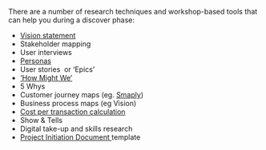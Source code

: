 
There are a number of research techniques and workshop-based tools that can help you during a discover phase:
<ul><li><span class="c15"><a class="c6" href="https://www.google.com/url?q=https://hackit-playbook.github.io/Tactic-10-Developing-a-vision/&amp;sa=D&amp;ust=1496573525665000&amp;usg=AFQjCNGvWZpEQvZQ_6X7s-_jdNIpyQ0WgQ">Vision statement</a></span></li><li><span class="c1">Stakeholder mapping</span></li><li><span class="c1">User interviews</span></li><li><span class="c15"><a class="c6" href="https://www.google.com/url?q=https://hackit-playbook.github.io/Tactic-6-Understanding-your-users/&amp;sa=D&amp;ust=1496573525666000&amp;usg=AFQjCNGHCaGxTBvBbUEoSHQ9NbN3pyuNtw">Personas</a></span></li><li><span class="c1">User stories &nbsp;or &lsquo;Epics&rsquo;</span></li><li><span class="c15"><a class="c6" href="https://www.google.com/url?q=https://hackit-playbook.github.io/Tactic-8-How-Might-We/&amp;sa=D&amp;ust=1496573525668000&amp;usg=AFQjCNFcsjSrr7JAmT5IGwfs75MDOV0hXw">&lsquo;How Might We&rsquo;</a></span></li><li><span class="c1">5 Whys</span></li><li><span>Customer journey maps (eg. </span><span class="c15"><a class="c6" href="https://www.google.com/url?q=https://www.smaply.com/&amp;sa=D&amp;ust=1496573525669000&amp;usg=AFQjCNHUpFSuVV0ymaLiSDwVvCFyuuGA8Q">Smaply</a></span><span class="c1">)</span></li><li><span class="c1">Business process maps (eg Vision)</span></li><li><span class="c15"><a class="c6" href="https://www.google.com/url?q=https://www.gov.uk/service-manual/measuring-success/measuring-cost-per-transaction&amp;sa=D&amp;ust=1496573525670000&amp;usg=AFQjCNF1SeFEobPPFwR6nTRuIE9PGwkC6w">Cost per transaction calculation</a></span></li><li><span class="c1">Show &amp; Tells</span></li><li><span class="c1">Digital take-up and skills research</span></li><li><span class="c15"><a class="c6" href="https://www.google.com/url?q=https://docs.google.com/a/hackney.gov.uk/document/d/1Um2gGOu8rCXNEJ5Sm6x1P1sNmBYnb6KAP4_AyBTcJIk/edit?usp%3Dsharing&amp;sa=D&amp;ust=1496573525672000&amp;usg=AFQjCNEb98FjIMkRQs6S3HJ4KxVCi-l2KA">Project Initiation Document </a></span><span class="c1">template </span></li></ul><p class="c2"><span class="c1"></span></p>


